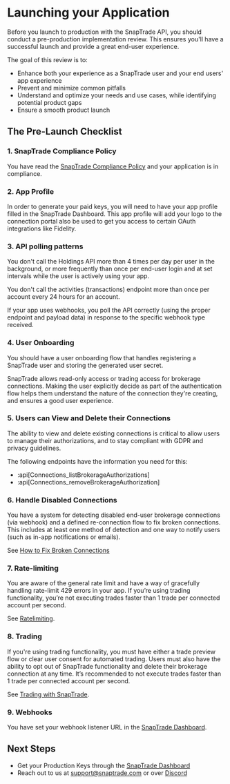 # Launching your Application

Before you launch to production with the SnapTrade API, you should conduct a pre-production implementation review. This ensures you'll have a successful launch and provide a great end-user experience.

The goal of this review is to:

- Enhance both your experience as a SnapTrade user and your end users' app experience
- Prevent and minimize common pitfalls
- Understand and optimize your needs and use cases, while identifying potential product gaps
- Ensure a smooth product launch

## The Pre-Launch Checklist

### 1. SnapTrade Compliance Policy

You have read the [SnapTrade Compliance Policy]([https://snaptrade.com/compliance-policy](https://snaptrade.com/compliance-policy)) and your application is in compliance.

### 2. App Profile

In order to generate your paid keys, you will need to have your app profile filled in the SnapTrade Dashboard. This app profile will add your logo to the connection portal also be used to get you access to certain OAuth integrations like Fidelity.

### 3. API polling patterns

You don't call the Holdings API more than 4 times per day per user in the background, or more frequently than once per end-user login and at set intervals while the user is actively using your app.

You don't call the activities (transactions) endpoint more than once per account every 24 hours for an account.

If your app uses webhooks, you poll the API correctly (using the proper endpoint and payload data) in response to the specific webhook type received.

### 4. User Onboarding

You should have a user onboarding flow that handles registering a SnapTrade user and storing the generated user secret. 

SnapTrade allows read-only access or trading access for brokerage connections. Making the user explicitly decide as part of the authentication flow helps them understand the nature of the connection they're creating, and ensures a good user experience.

### 5. Users can View and Delete their Connections

The ability to view and delete existing connections is critical to allow users to manage their authorizations, and to stay compliant with GDPR and privacy guidelines.

The following endpoints have the information you need for this:

- :api[Connections_listBrokerageAuthorizations]
- :api[Connections_removeBrokerageAuthorization]

### 6. Handle Disabled Connections

You have a system for detecting disabled end-user brokerage connections (via webhook) and a defined re-connection flow to fix broken connections. This includes at least one method of detection and one way to notify users (such as in-app notifications or emails).

See [How to Fix Broken Connections]([https://docs.snaptrade.com/docs/fix-broken-connections](https://docs.snaptrade.com/docs/fix-broken-connections))

### 7. Rate-limiting

You are aware of the general rate limit and have a way of gracefully handling rate-limit 429 errors in your app. If youʼre using trading functionality, youʼre not executing trades faster than 1 trade per connected account per second.

See [Ratelimiting]([https://docs.snaptrade.com/docs/ratelimiting](https://docs.snaptrade.com/docs/ratelimiting)).

### 8. Trading

If you're using trading functionality, you must have either a trade preview flow or clear user consent for automated trading. Users must also have the ability to opt out of SnapTrade functionality and delete their brokerage connection at any time. It’s recommended to not execute trades faster than 1 trade per connected account per second.

See [Trading with SnapTrade]([https://docs.snaptrade.com/docs/trading-with-snaptrade](https://docs.snaptrade.com/docs/trading-with-snaptrade)).

### 9. Webhooks

You have set your webhook listener URL in the [SnapTrade Dashboard](https://dashboard.snaptrade.com).

## Next Steps

- Get your Production Keys through the [SnapTrade Dashboard](https://dashboard.snaptrade.com)
- Reach out to us at [support@snaptrade.com](mailto:support@snaptrade.com) or over [Discord]([https://discord.gg/UDwzZUuQ](https://discord.gg/UDwzZUuQ))
